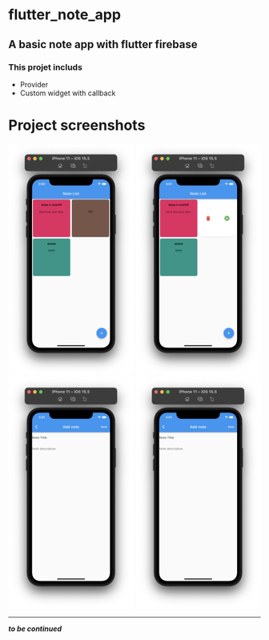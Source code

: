 # flutter_note_app

## A basic note app with flutter firebase

### This projet includs
+ Provider
+ Custom widget with callback

# Project screenshots

[<img src="/readme_images/note_list.png" width="250"/>](/readme_images/note_list.png)
[<img src="/readme_images/note_menu.png" width="250"/>](/readme_images/note_menu.png)
[<img src="/readme_images/add_note.png" width="250"/>](/readme_images/add_note.png)
[<img src="/readme_images/add_note.png" width="250"/>](/readme_images/login_page.png)



---


***to be continued***

